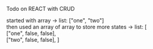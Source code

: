 Todo on REACT
with CRUD

started with array -> list: ["one", "two"]<br>
then used an array of array to store more states
-> list: [
<br>
["one", false, false],<br>
["two", false, false],
]
